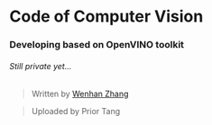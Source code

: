 # Code of Computer Vision
### Developing based on OpenVINO toolkit

###### Still private yet...

> Written by [Wenhan Zhang]()

> Uploaded by Prior Tang
